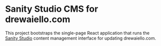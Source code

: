 # Sanity Studio CMS for drewaiello.com

This project bootstraps the single-page React application that runs the [Sanity Studio](https://www.sanity.io/studio) content management interface for updating drewaiello.com.
